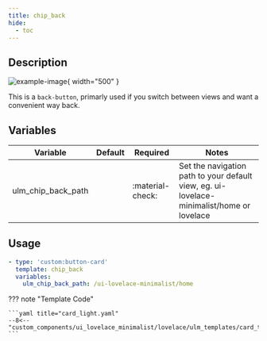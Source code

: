 ```yaml
---
title: chip_back
hide:
  - toc
---
```

<!-- markdownlint-disable MD046 -->
## Description

![example-image](../../assets/img/ulm_chips/chip_example.png){ width="500" }

This is a `back-button`, primarly used if you switch between views and want a convenient way back.

## Variables

| Variable | Default | Required         | Notes             |
|----------|---------|------------------|-------------------|
| ulm_chip_back_path     |         | :material-check: | Set the navigation path to your default view, eg. ui-lovelace-minimalist/home or lovelace |

## Usage

```yaml
- type: 'custom:button-card'
  template: chip_back
  variables:
    ulm_chip_back_path: /ui-lovelace-minimalist/home
```

??? note "Template Code"

    ```yaml title="card_light.yaml"
    --8<-- "custom_components/ui_lovelace_minimalist/lovelace/ulm_templates/card_templates/chips/chip_back.yaml"
    ```
